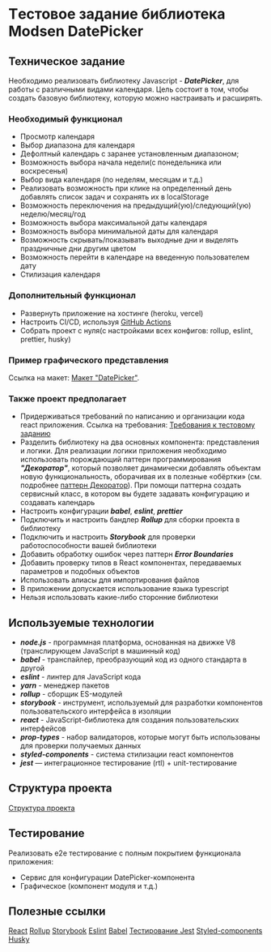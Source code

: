 # Tестовое задание библиотека Modsen DatePicker

## Техническое задание

Необходимо реализовать библиотеку Javascript - **_DatePicker_**, для работы с различными видами календаря.
Цель состоит в том, чтобы создать базовую библиотеку, которую можно настраивать и расширять.

### Необходимый функционал

- Просмотр календаря
- Выбор диапазона для календаря
- Дефолтный календарь с заранее установленным диапазоном;
- Возможность выбора начала недели(с понедельника или воскресенья)
- Выбор вида календаря (по неделям, месяцам и т.д.)
- Реализовать возможность при клике на определенный день добавлять список задач и
  сохранять их в localStorage
- Возможность переключения на предыдущий(ую)/следующий(ую) неделю/месяц/год
- Возможность выбора максимальной даты календаря
- Возможность выбора минимальной даты для календаря
- Возможность скрывать/показывать выходные дни и выделять праздничные дни другим цветом
- Возможность перейти в календаре на введенную пользователем дату
- Стилизация календаря

### Дополнительный функционал

- Развернуть приложение на хостинге (heroku, vercel)
- Настроить CI/CD, используя [GitHub Actions](https://github.com/features/actions)
- Собрать проект с нуля(с настройками всех конфигов: rollup, eslint, prettier, husky)

### Пример графического представления

Ссылка на макет: [Макет "DatePicker"](https://www.figma.com/file/PGg4P38QaPjUzasxC2GSkv/Modsen-Datepicker?node-id=0%3A1&t=dWZj8oM41qBje0bv-0).

### Также проект предполагает

- Придерживаться требований по написанию и организации кода react приложения. Ссылка на требования: [Требования к тестовому заданию](https://github.com/annaprystavka/requirements)
- Разделить библиотеку на два основных компонента: представления и логики. Для реализации логики приложения необходимо использовать порождающий паттерн программирования **_"Декоратор"_**, который позволяет динамически добавлять объектам новую функциональность, оборачивая их в полезные «обёртки» (см. подробнее [паттерн Декоратор](https://refactoring.guru/ru/design-patterns/decorator)). При помощи паттерна создать сервисный класс, в котором вы будете задавать конфигурацию и создавать календарь
- Настроить конфигурации **_babel_**, **_eslint_**, **_prettier_**
- Подключить и настроить бандлер **_Rollup_** для сборки проекта в библиотеку
- Подключить и настроить **_Storybook_** для проверки работоспособности вашей библиотеки
- Добавить обработку ошибок через паттерн **_Error Boundaries_**
- Добавить проверку типов в React компонентах, передаваемых параметров и подобных объектов
- Использовать алиасы для импортирования файлов
- В приложении допускается использование языка typescript
- Нельзя использовать какие-либо сторонние библиотеки

## Используемые технологии

- **_node.js_** - программная платформа, основанная на движке V8 (транслирующем JavaScript в машинный код)
- **_babel_** - транспайлер, преобразующий код из одного стандарта в другой
- **_eslint_** - линтер для JavaScript кода
- **_yarn_** - менеджер пакетов
- **_rollup_** - сборщик ES-модулей
- **_storybook_** - инструмент, используемый для разработки компонентов пользовательского интерфейса в изоляции
- **_react_** - JavaScript-библиотека для создания пользовательских интерфейсов
- **_prop-types_** - набор валидаторов, которые могут быть использованы для проверки получаемых данных
- **_styled-components_** - система стилизации react компонентов
- **_jest_** — интеграционное тестирование (rtl) + unit-тестирование

## Структура проекта

[Структура проекта](https://github.com/mkrivel/structure)

## Тестирование

Реализовать e2e тестирование c полным покрытием функционала приложения:

- Сервис для конфигурации DatePicker-компонента
- Графическое (компонент модуля и т.д.)

## Полезные ссылки

[React](https://reactjs.org/docs/getting-started.html)
[Rollup](https://rollupjs.org/guide/en/)
[Storybook](https://storybook.js.org/docs/basics/introduction/)
[Eslint](https://eslint.org/docs/user-guide/configuring)
[Babel](https://babeljs.io/docs/en/configuration)
[Тестирование Jest](https://jestjs.io/ru/docs/getting-started)
[Styled-components](https://www.styled-components.com/docs)
[Husky](https://dev.to/ivadyhabimana/setup-eslint-prettier-and-husky-in-a-node-project-a-step-by-step-guide-946)
